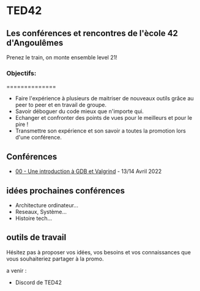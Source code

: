 
# TED42
## Les conférences et rencontres de l'ècole 42 d'Angoulêmes

Prenez le train, on monte ensemble level 21!

### Objectifs:
==============
* Faire l'expérience à plusieurs de maitriser de nouveaux outils grâce au peer to peer et en travail de groupe.
* Savoir déboguer du code mieux que n'importe qui.
* Echanger et confronter des points de vues pour le meilleurs et pour le pire !
* Transmettre son expérience et son savoir a toutes la promotion lors d'une conférence.


## Conférences

* [00 - Une introduction à GDB et Valgrind](00_introduction_gdb_valgrind.md) - 13/14 Avril 2022


## idées prochaines conférences

* Architecture ordinateur...
* Reseaux, Système...
* Histoire tech...


## outils de travail

Hésitez pas à proposer vos idées, vos besoins et vos connaissances que vous souhaiteriez partager à la promo.

a venir :

* Discord de TED42